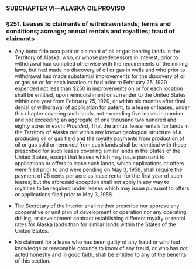 ### SUBCHAPTER VI—ALASKA OIL PROVISO

### §251. Leases to claimants of withdrawn lands; terms and conditions; acreage; annual rentals and royalties; fraud of claimants
* Any bona fide occupant or claimant of oil or gas bearing lands in the Territory of Alaska, who, or whose predecessors in interest, prior to withdrawal had complied otherwise with the requirements of the mining laws, but had made no discovery of oil or gas in wells and who prior to withdrawal had made substantial improvements for the discovery of oil or gas on or for each location or had prior to February 25, 1920 expended not less than $250 in improvements on or for each location shall be entitled, upon relinquishment or surrender to the United States within one year from February 25, 1920, or within six months after final denial or withdrawal of application for patent, to a lease or leases, under this chapter covering such lands, not exceeding five leases in number and not exceeding an aggregate of one thousand two hundred and eighty acres in each: _Provided_, That the annual lease rentals for lands in the Territory of Alaska not within any known geological structure of a producing oil or gas field and the royalty payments from production of oil or gas sold or removed from such lands shall be identical with those prescribed for such leases covering similar lands in the States of the United States, except that leases which may issue pursuant to applications or offers to lease such lands, which applications or offers were filed prior to and were pending on May 3, 1958, shall require the payment of 25 cents per acre as lease rental for the first year of such leases; but the aforesaid exception shall not apply in any way to royalties to be required under leases which may issue pursuant to offers or applications filed prior to May 3, 1958.

* The Secretary of the Interior shall neither prescribe nor approve any cooperative or unit plan of development or operation nor any operating, drilling, or development contract establishing different royalty or rental rates for Alaska lands than for similar lands within the States of the United States.

* No claimant for a lease who has been guilty of any fraud or who had knowledge or reasonable grounds to know of any fraud, or who has not acted honestly and in good faith, shall be entitled to any of the benefits of this section.